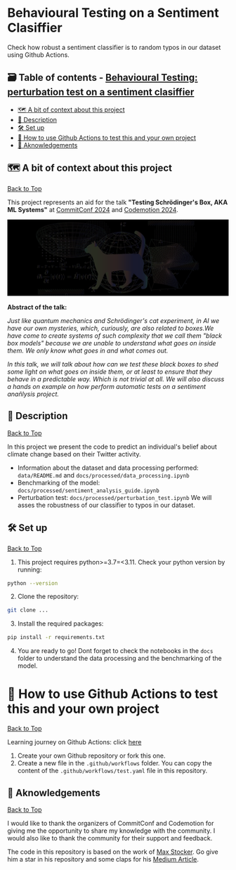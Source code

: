# Behavioural Testing on a Sentiment Clasiffier

Check how robust a sentiment classifier is to random typos in our dataset using Github Actions.

## 🗃️ Table of contents - [Behavioural Testing: perturbation test on a sentiment clasiffier](#behavioural-testing-perturbation-test-on-a-sentiment-clasiffier)

- [🗺️ A bit of context about this project](#🗺️-a-bit-of-context-about-this-project)
- [📝 Description](#📝-description)
- [🛠️ Set up](#🛠️-set-up)
- [🌱 How to use Github Actions to test this and your own project](#🌱-how-to-use-github-actions-to-test-this-and-your-own-project)
- [👥 Aknowledgements](#👥-aknowledgements)

## 🗺️ A bit of context about this project

[Back to Top](#behavioural-testing-perturbation-test-on-a-sentiment-clasiffier)

This project represents an aid for the talk **"Testing Schrödinger's Box, AKA ML Systems"** at [CommitConf 2024](https://koliseo.com/commit/2024/agenda/0) and [Codemotion 2024](https://conferences.codemotion.com/madrid2024/?utm_source=google_ads&utm_medium=paid_search&utm_campaign=CONFC_ESP_CODEMOTION_2024_MADRID&utm_content=esp&source=adv_google_search&gad_source=1).

<p align="center">
  <img width="600" src="./data/project_icon.png">
</p>

**Abstract of the talk:**

*Just like quantum mechanics and Schrödinger's cat experiment, in AI we have our own mysteries, which, curiously, are also related to boxes.We have come to create systems of such complexity that we call them "black box models" because we are unable to understand what goes on inside them. We only know what goes in and what comes out.*

*In this talk, we will talk about how can we test these black boxes to shed some light on what goes on inside them, or at least to ensure that they behave in a predictable way. Which is not trivial at all. We will also discuss a hands on example on how perform automatic tests on a sentiment anañlysis project.*

## 📝 Description

[Back to Top](#behavioural-testing-perturbation-test-on-a-sentiment-clasiffier)

In this project we present the code to predict an individual's belief about climate change based on their Twitter activity.

- Information about the dataset and data processing performed: ```data/README.md``` and ```docs/processed/data_processing.ipynb```
- Benchmarking of the model: ```docs/processed/sentiment_analysis_guide.ipynb```
- Perturbation test: ```docs/processed/perturbation_test.ipynb``` We will asses the robustness of our classifier to typos in our dataset.

## 🛠️ Set up

[Back to Top](#behavioural-testing-perturbation-test-on-a-sentiment-clasiffier)

1. This project requires python>=3.7=<3.11. Check your python version by running:
```bash
python --version
```

2. Clone the repository:
```bash
git clone ...
```

3. Install the required packages:
```bash
pip install -r requirements.txt
```

4. You are ready to go! Dont forget to check the notebooks in the ```docs``` folder to understand the data processing and the benchmarking of the model.

# 🌱 How to use Github Actions to test this and your own project

[Back to Top](#behavioural-testing-perturbation-test-on-a-sentiment-clasiffier)

Learning journey on Github Actions: click [here](https://resources.github.com/learn/pathways/automation/?utm_campaign=copilot-banner&utm_medium=Resources&utm_source=learning-pathways)
1. Create your own Github repository or fork this one.
2. Create a new file in the ```.github/workflows``` folder. You can copy the content of the ```.github/workflows/test.yaml``` file in this repository.


## 👥 Aknowledgements

[Back to Top](#behavioural-testing-perturbation-test-on-a-sentiment-clasiffier)

I would like to thank the organizers of CommitConf and Codemotion for giving me the opportunity to share my knowledge with the community. I would also like to thank the community for their support and feedback.

The code in this repository is based on the work of [Max Stocker](https://github.com/m-stock/climate_tweets_nlp/tree/main). Go give him a star in his repository and some claps for his [Medium Article](https://medium.com/@max.h.stocker/sentiment-analysis-of-climate-tweets-2ea31724ad87).